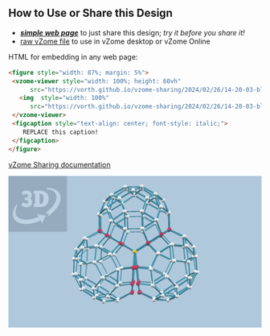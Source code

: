 
## How to Use or Share this Design

 - [***simple web page***](<https://vorth.github.io/vzome-sharing/2024/02/26/14-20-03-blue-lines-attempt/>) to just share this design; *try it before you share it!*
 - [raw vZome file](<https://raw.githubusercontent.com/vorth/vzome-sharing/main/2024/02/26/14-20-03-blue-lines-attempt/blue-lines-attempt.vZome>) to use in vZome desktop or vZome Online
 
 HTML for embedding in any web page:
 ```html
<figure style="width: 87%; margin: 5%">
  <vzome-viewer style="width: 100%; height: 60vh"
       src="https://vorth.github.io/vzome-sharing/2024/02/26/14-20-03-blue-lines-attempt/blue-lines-attempt.vZome" >
    <img  style="width: 100%"
       src="https://vorth.github.io/vzome-sharing/2024/02/26/14-20-03-blue-lines-attempt/blue-lines-attempt.png" >
  </vzome-viewer>
  <figcaption style="text-align: center; font-style: italic;">
     REPLACE this caption!
  </figcaption>
</figure>
 ```

[vZome Sharing documentation](https://vzome.github.io/vzome/sharing.html#how-it-works)

![Image](<blue-lines-attempt.png>)

